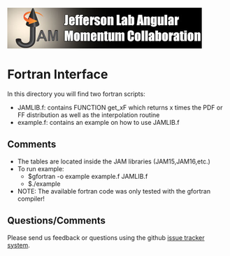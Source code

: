 [![jamlogo](../gallery/jam.jpg)](http://www.jlab.org/jam)

# Fortran Interface

In this directory you will find two fortran scripts:

   - JAMLIB.f: contains FUNCTION get_xF which returns
     	       x times the PDF or FF distribution as well
	       as the interpolation routine
   - example.f: contains an example on how to use JAMLIB.f

## Comments

- The tables are located inside the JAM libraries (JAM15,JAM16,etc.)
- To run example:
  - $gfortran -o example example.f JAMLIB.f
  - $./example
- NOTE: The available fortran code was only tested with the
  	gfortran compiler!

## Questions/Comments

Please send us feedback or questions using the github
[issue tracker system](https://github.com/JeffersonLab/JAMLIB/issues).
